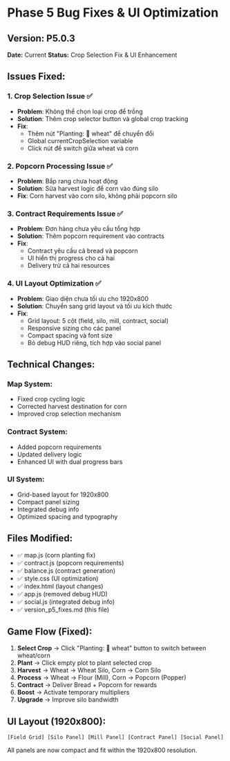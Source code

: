 # Phase 5 Bug Fixes & UI Optimization

## Version: P5.0.3
**Date:** Current
**Status:** Crop Selection Fix & UI Enhancement

## Issues Fixed:

### 1. Crop Selection Issue ✅
- **Problem**: Không thể chọn loại crop để trồng
- **Solution**: Thêm crop selector button và global crop tracking
- **Fix**: 
  - Thêm nút "Planting: 🌾 wheat" để chuyển đổi
  - Global currentCropSelection variable
  - Click nút để switch giữa wheat và corn

### 2. Popcorn Processing Issue ✅
- **Problem**: Bắp rang chưa hoạt động
- **Solution**: Sửa harvest logic để corn vào đúng silo
- **Fix**: Corn harvest vào corn silo, không phải popcorn silo

### 3. Contract Requirements Issue ✅
- **Problem**: Đơn hàng chưa yêu cầu tổng hợp
- **Solution**: Thêm popcorn requirement vào contracts
- **Fix**: 
  - Contract yêu cầu cả bread và popcorn
  - UI hiển thị progress cho cả hai
  - Delivery trừ cả hai resources

### 4. UI Layout Optimization ✅
- **Problem**: Giao diện chưa tối ưu cho 1920x800
- **Solution**: Chuyển sang grid layout và tối ưu kích thước
- **Fix**:
  - Grid layout: 5 cột (field, silo, mill, contract, social)
  - Responsive sizing cho các panel
  - Compact spacing và font size
  - Bỏ debug HUD riêng, tích hợp vào social panel

## Technical Changes:

### Map System:
- Fixed crop cycling logic
- Corrected harvest destination for corn
- Improved crop selection mechanism

### Contract System:
- Added popcorn requirements
- Updated delivery logic
- Enhanced UI with dual progress bars

### UI System:
- Grid-based layout for 1920x800
- Compact panel sizing
- Integrated debug info
- Optimized spacing and typography

## Files Modified:
- ✅ map.js (corn planting fix)
- ✅ contract.js (popcorn requirements)
- ✅ balance.js (contract generation)
- ✅ style.css (UI optimization)
- ✅ index.html (layout changes)
- ✅ app.js (removed debug HUD)
- ✅ social.js (integrated debug info)
- ✅ version_p5_fixes.md (this file)

## Game Flow (Fixed):
1. **Select Crop** → Click "Planting: 🌾 wheat" button to switch between wheat/corn
2. **Plant** → Click empty plot to plant selected crop
3. **Harvest** → Wheat → Wheat Silo, Corn → Corn Silo
4. **Process** → Wheat → Flour (Mill), Corn → Popcorn (Popper)
5. **Contract** → Deliver Bread + Popcorn for rewards
6. **Boost** → Activate temporary multipliers
7. **Upgrade** → Improve silo bandwidth

## UI Layout (1920x800):
```
[Field Grid] [Silo Panel] [Mill Panel] [Contract Panel] [Social Panel]
```

All panels are now compact and fit within the 1920x800 resolution. 